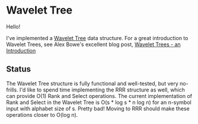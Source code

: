 # Wavelet Tree

Hello!

I've implemented a [Wavelet Tree][1] data structure. For a great introduction to Wavelet Trees, see Alex Bowe's excellent blog post, [Wavelet Trees - an Introduction][2]

## Status

The Wavelet Tree structure is fully functional and well-tested, but very no-frills. I'd like to spend time implementing the RRR structure as well, which can provide O(1) Rank and Select operations. The current implementation of Rank and Select in the Wavelet Tree is O(s * log s * n log n) for an n-symbol input with alphabet size of s. Pretty bad! Moving to RRR should make these operations closer to O(log n).



[1]: https://en.wikipedia.org/wiki/Wavelet_Tree
[2]: http://alexbowe.com/wavelet-trees/

